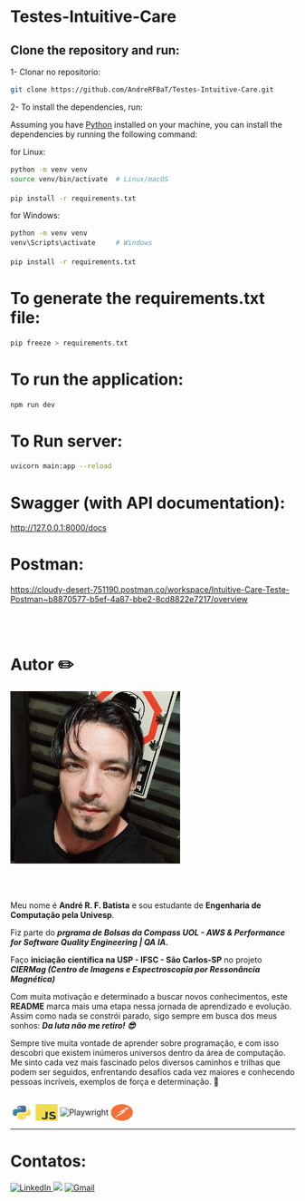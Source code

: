 
# Testes-Intuitive-Care

## Clone the repository and run:

1- Clonar no repositorio:
```bash
git clone https://github.com/AndreRFBaT/Testes-Intuitive-Care.git
```

2- To install the dependencies, run:

Assuming you have [Python](https://www.python.org/) installed on your machine, you can install the dependencies by running the following command:

for Linux:
```bash
python -m venv venv
source venv/bin/activate  # Linux/macOS

pip install -r requirements.txt
```

for Windows:
```bash
python -m venv venv
venv\Scripts\activate     # Windows

pip install -r requirements.txt
```

# To generate the requirements.txt file:
```bash
pip freeze > requirements.txt

```

# To run the application:
```bash
npm run dev
```
# To Run server:
```bash
uvicorn main:app --reload
```

# Swagger (with API documentation):
http://127.0.0.1:8000/docs

# Postman:
https://cloudy-desert-751190.postman.co/workspace/Intuitive-Care-Teste-Postman~b8870577-b5ef-4a87-bbe2-8cd8822e7217/overview

<br></br>
# Autor :pencil2:
<img src="Andre.png" alt="Profile" width="300">

<br></br>

Meu nome é **André R. F. Batista** e sou estudante de **Engenharia de Computação pela Univesp**.

Fiz parte do ***prgrama de Bolsas da Compass UOL - AWS & Performance for Software Quality Engineering | QA IA.***

Faço **iniciação científica na USP - IFSC - São Carlos-SP** no projeto ***CIERMag (Centro de Imagens e Espectroscopia por Ressonância Magnética)***

Com muita motivação e determinado a buscar novos conhecimentos, este **README** marca mais uma etapa nessa jornada de aprendizado e evolução. Assim como nada se constrói parado, sigo sempre em busca dos meus sonhos: ***_Da luta não me retiro!_ 😎***

Sempre tive muita vontade de aprender sobre programação, e com isso descobri que existem inúmeros universos dentro da área de computação. Me sinto cada vez mais fascinado pelos diversos caminhos e trilhas que podem ser seguidos, enfrentando desafios cada vez maiores e conhecendo pessoas incríveis, exemplos de força e determinação. 💪



<div style="display: inline_block"><br>
  <img align="center" alt="Python" height="30" width="40" src="https://raw.githubusercontent.com/devicons/devicon/master/icons/python/python-original.svg">
  <img align="center" alt="JavaScript" height="30" width="40" src="https://raw.githubusercontent.com/devicons/devicon/master/icons/javascript/javascript-original.svg">
  <img align="center" alt="Playwright" height="30" width="40" src="https://playwright.dev/img/playwright-logo.svg">
  <img align="center" alt="Postman" height="30" width="40" src="https://raw.githubusercontent.com/devicons/devicon/master/icons/postman/postman-original.svg">
</div>

___

# Contatos:

<div>
  <a href="https://www.linkedin.com/in/andre-rodrigues-de-freitas-batista/" target="_blank">
    <img src="https://img.shields.io/badge/-LinkedIn-%230077B5?style=for-the-badge&logo=linkedin&logoColor=white" alt="LinkedIn" target="_blank">
  </a>
  <a href="https://github.com/AndreRFBaT" target="_blank"><img src="https://img.shields.io/badge/GitHub-100000?style=for-the-badge&logo=github&logoColor=white" target="_blank"></a>
  <a href="https://mail.google.com/mail/?view=cm&fs=1&to=andrerfbatista@gmail.com" target="_blank">
  <img src="https://img.shields.io/badge/-Gmail-D14836?style=for-the-badge&logo=gmail&logoColor=white" alt="Gmail" />
</a>

 </div>
